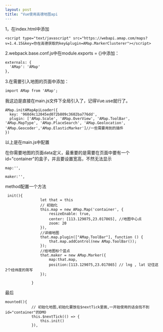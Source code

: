 ```yaml
---
layout: post
title: "Vue使用高德地图api
---
```

1，在index.html中添加

```
<script type="text/javascript" src="https://webapi.amap.com/maps?v=1.4.15&key=你在高德获取的key&plugin=AMap.MarkerClusterer"></script>
```

2.webpack.base.conf.js中在module.exports = {}中添加：

```html
externals: {
  'AMap': 'AMap'
},
```

3.在需要引入地图的页面中添加：

```html
import AMap from 'AMap'; 
```

我这边是直接在main.js文件下全局引入了，记得Vue.use就行了。

```
AMap.initAMapApiLoader({
  key: '960d4c12045ed072b809c3602ba776dd',
  plugin: ['AMap.Scale', 'AMap.OverView', 'AMap.ToolBar', 'AMap.MapType', 'AMap.PlaceSearch', 'AMap.Geolocation', 'AMap.Geocoder','AMap.ElasticMarker']//一些需要用到的插件
})
```

以上是在main.js中配置

在你需要地图的页面data定义，最重要的是需要在页面中要有一个id="container"的盒子，并且要设置宽高，不然无法显示

```
map:'',

maker:'',
```

method配置一个方法

```
 init(){
				let that = this
				// 初始化
				this.map = new AMap.Map('container', {
					resizeEnable: true,
                    center: [113.129075,23.017865], //地图中心点
                    zoom: 20
				}),
                //详细地图
                that.map.plugin(["AMap.ToolBar"], function () {
                    that.map.addControl(new AMap.ToolBar());
                });
                //给地图标个蓝点
                that.maker = new AMap.Marker({
                    map:that.map,
                    position:[113.129075,23.017865] // lng , lat 记住这2个经纬度的简写 
                });
          
			}
```

最后

```
mounted(){
			// 初始化地图,初始化要放在$nextTick里面,一开始使用的话会找不到id="container"的DMO
			this.$nextTick(() => {
				this.init()
			}),
             
```

